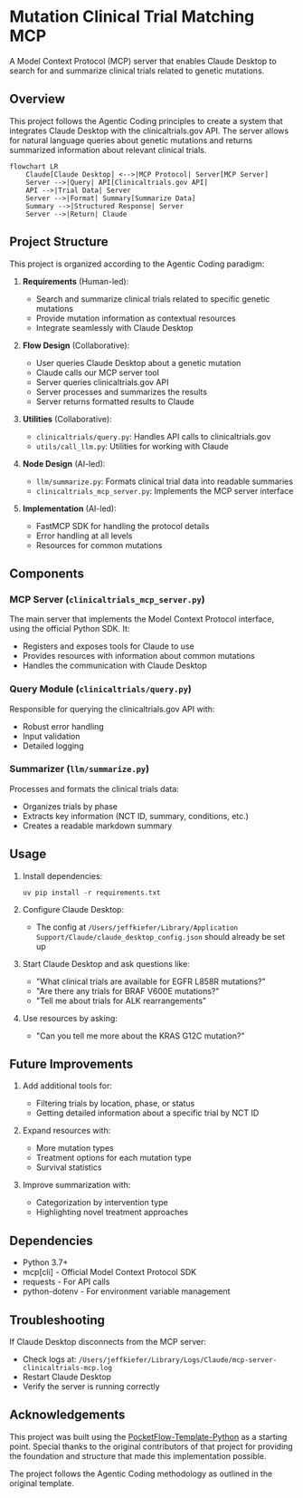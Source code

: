 # Mutation Clinical Trial Matching MCP

A Model Context Protocol (MCP) server that enables Claude Desktop to search for and summarize clinical trials related to genetic mutations.

## Overview

This project follows the Agentic Coding principles to create a system that integrates Claude Desktop with the clinicaltrials.gov API. The server allows for natural language queries about genetic mutations and returns summarized information about relevant clinical trials.

```mermaid
flowchart LR
    Claude[Claude Desktop] <-->|MCP Protocol| Server[MCP Server]
    Server -->|Query| API[Clinicaltrials.gov API]
    API -->|Trial Data| Server
    Server -->|Format| Summary[Summarize Data]
    Summary -->|Structured Response| Server
    Server -->|Return| Claude
```

## Project Structure

This project is organized according to the Agentic Coding paradigm:

1. **Requirements** (Human-led):
   - Search and summarize clinical trials related to specific genetic mutations
   - Provide mutation information as contextual resources
   - Integrate seamlessly with Claude Desktop

2. **Flow Design** (Collaborative):
   - User queries Claude Desktop about a genetic mutation
   - Claude calls our MCP server tool
   - Server queries clinicaltrials.gov API
   - Server processes and summarizes the results
   - Server returns formatted results to Claude

3. **Utilities** (Collaborative):
   - `clinicaltrials/query.py`: Handles API calls to clinicaltrials.gov
   - `utils/call_llm.py`: Utilities for working with Claude

4. **Node Design** (AI-led):
   - `llm/summarize.py`: Formats clinical trial data into readable summaries
   - `clinicaltrials_mcp_server.py`: Implements the MCP server interface

5. **Implementation** (AI-led):
   - FastMCP SDK for handling the protocol details
   - Error handling at all levels
   - Resources for common mutations

## Components

### MCP Server (`clinicaltrials_mcp_server.py`)

The main server that implements the Model Context Protocol interface, using the official Python SDK. It:

- Registers and exposes tools for Claude to use
- Provides resources with information about common mutations
- Handles the communication with Claude Desktop

### Query Module (`clinicaltrials/query.py`)

Responsible for querying the clinicaltrials.gov API with:
- Robust error handling
- Input validation
- Detailed logging

### Summarizer (`llm/summarize.py`) 

Processes and formats the clinical trials data:
- Organizes trials by phase
- Extracts key information (NCT ID, summary, conditions, etc.)
- Creates a readable markdown summary

## Usage

1. Install dependencies:
   ```
   uv pip install -r requirements.txt
   ```

2. Configure Claude Desktop:
   - The config at `/Users/jeffkiefer/Library/Application Support/Claude/claude_desktop_config.json` should already be set up

3. Start Claude Desktop and ask questions like:
   - "What clinical trials are available for EGFR L858R mutations?"
   - "Are there any trials for BRAF V600E mutations?"
   - "Tell me about trials for ALK rearrangements"

4. Use resources by asking:
   - "Can you tell me more about the KRAS G12C mutation?"

## Future Improvements

1. Add additional tools for:
   - Filtering trials by location, phase, or status
   - Getting detailed information about a specific trial by NCT ID

2. Expand resources with:
   - More mutation types
   - Treatment options for each mutation type
   - Survival statistics

3. Improve summarization with:
   - Categorization by intervention type
   - Highlighting novel treatment approaches

## Dependencies

- Python 3.7+
- mcp[cli] - Official Model Context Protocol SDK
- requests - For API calls
- python-dotenv - For environment variable management

## Troubleshooting

If Claude Desktop disconnects from the MCP server:
- Check logs at: `/Users/jeffkiefer/Library/Logs/Claude/mcp-server-clinicaltrials-mcp.log`
- Restart Claude Desktop
- Verify the server is running correctly

## Acknowledgements

This project was built using the [PocketFlow-Template-Python](https://github.com/The-Pocket/PocketFlow-Template-Python) as a starting point. Special thanks to the original contributors of that project for providing the foundation and structure that made this implementation possible.

The project follows the Agentic Coding methodology as outlined in the original template.
